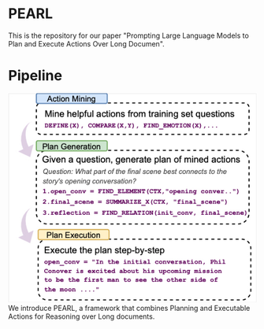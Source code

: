 # PEARL

This is the repository for our paper "Prompting Large Language Models to
Plan and Execute Actions Over Long Documen".

# Pipeline
![](figures/pearl.png)
We introduce PEARL, a framework that combines Planning and Executable Actions for Reasoning over Long documents.


